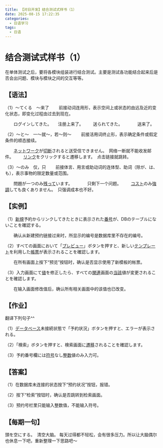 ```yaml
---
title: 【对日开发】结合测试式样书（1）
date: 2025-08-15 17:22:35
categories:
  - 日语学习
tags:
  - 日语
---
```


# 结合测试式样书（1）

在单体测试之后，要将各模块组装进行结合测试。主要是测试各功能结合起来后是否会出问题、模块与模块之间的交互等等。

## **【语法】**

（1）～てくる　～来了
　　前接动词连用形，表示空间上或状态的由远及近的变化状态，即变化过程由过去到现在。

　　ログインしてきた。　　注册上来了。
　　送られてきた。　　　　送来了。

（2）～と～　一～就～，若～则～
　　前接活用词终止形，表示确定条件或假定条件的顺态接续。

　　[ネットワーク](http://dict.hjenglish.com/jp/w/ネットワーク)が[切断](http://dict.hjenglish.com/jp/w/切断)されると送受信できません。　网络一断就不能收发邮件。
　　[リンク](http://dict.hjenglish.com/jp/w/リンク)をクリックすると遷移します。　点击链接就跳转。

（3）～のみ　仅，只
　　前接体言、用言或助动词的连体型、助词（除が、は、も），表示事物的限定数量或范围。

　　問題が一つのみ[残って](http://dict.hjenglish.com/jp/w/残る&type=jc)います。　　　　只剩下一个问题。
　　[コスト](http://dict.hjenglish.com/jp/w/コスト)のみ[強調](http://dict.hjenglish.com/jp/w/強調)しても良くありません。　只强调成本也不好。

## **【实例】**

（1）[新規](http://dict.hjenglish.com/jp/w/新規)予約からリンクしてきたときに表示された[番号](http://dict.hjenglish.com/jp/w/番号)が、DBのテーブルにないことを確認する。

　　确认从新建预约链接过来时，所显示的编号是数据库里不存在的编号。

（2）すべての画面において「[プレビュー](http://dict.hjenglish.com/jp/w/プレビュー)」ボタンを押すと、新しい[テンプレート](http://dict.hjenglish.com/jp/w/テンプレート)を利用した[帳票](http://dict.hjenglish.com/jp/w/帳票)が表示されることを確認します。

　　在所有画面上按下“预览”按钮时，确认是否显示使用了新模板的帐票。

（3）入力画面にて[値](http://dict.hjenglish.com/jp/w/値)を修正したら、すべての[関連](http://dict.hjenglish.com/jp/w/関連)画面の[当該](http://dict.hjenglish.com/jp/w/当該)値が変更されることを確認します。

　　在输入画面修改值后，确认所有相关画面中的该值也已改变。

## **【作业】**

翻译下列句子^^

（1）[データベース](http://dict.hjenglish.com/jp/w/データベース)未接続状態で「予約状況」ボタンを押すと、エラーが表示される。

（2）「検索」ボタンを押すと、検索画面に[遷移](http://dict.hjenglish.com/jp/w/遷移)されることを確認します。

（3）予約番号欄には[符号](http://dict.hjenglish.com/jp/w/符号)なし[整数](http://dict.hjenglish.com/jp/w/整数)値のみ入力可。

## 【答案】

（1）在数据库未连接的状态按下“预约状况”按钮，报错。

（2）按下“检索”按钮时，确认是否跳转到检索画面。

（3）预约号栏里只能输入整数值，不能输入符号。

## **【每期一句】**

頭を空にする。　清空大脑。
每天过得都不轻松，会有很多压力。所以让大脑偶尔也休息一下吧，重新整理一下思路吧～